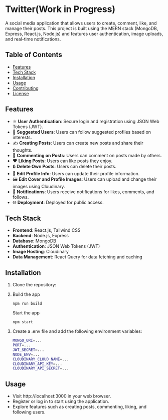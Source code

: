 # Twitter(Work in Progress)

A social media application that allows users to create, comment, like, and manage their posts. This project is built using the MERN stack (MongoDB, Express, React.js, Node.js) and features user authentication, image uploads, and real-time notifications.

## Table of Contents
- [Features](#features)
- [Tech Stack](#tech-stack)
- [Installation](#installation)
- [Usage](#usage)
- [Contributing](#contributing)
- [License](#license)

## Features
- ⚛️ **User Authentication**: Secure login and registration using JSON Web Tokens (JWT).
- 👥 **Suggested Users**: Users can follow suggested profiles based on interests.
- ✍️ **Creating Posts**: Users can create new posts and share their thoughts.
- 💬 **Commenting on Posts**: Users can comment on posts made by others.
- ❤️ **Liking Posts**: Users can like posts they enjoy.
- 🔒 **Delete Own Posts**: Users can delete their posts.
- 📝 **Edit Profile Info**: Users can update their profile information.
- 🖼️ **Edit Cover and Profile Images**: Users can upload and change their images using Cloudinary.
- 🔔 **Notifications**: Users receive notifications for likes, comments, and follows.
- 🌐 **Deployment**: Deployed for public access.

## Tech Stack
- **Frontend**: React.js, Tailwind CSS
- **Backend**: Node.js, Express
- **Database**: MongoDB
- **Authentication**: JSON Web Tokens (JWT)
- **Image Hosting**: Cloudinary
- **Data Management**: React Query for data fetching and caching

## Installation

1. Clone the repository:
   
2. Build the app

   ```shell
   npm run build
   ```

    Start the app

   ```shell
   npm start
   ```   
3. Create a .env file and add the following environment variables:
   ```bash
   MONGO_URI=...
   PORT=...
   JWT_SECRET=...
   NODE_ENV=...
   CLOUDINARY_CLOUD_NAME=...
   CLOUDINARY_API_KEY=...
   CLOUDINARY_API_SECRET=...


## Usage
- Visit http://localhost:3000 in your web browser.
- Register or log in to start using the application.
- Explore features such as creating posts, commenting, liking, and following users.
